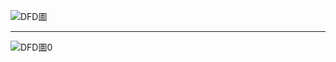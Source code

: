 ![DFD圖](https://github.com/renhao1203/project/blob/main/DFD%E5%9C%96.png)

---
![DFD圖0](https://github.com/renhao1203/project/blob/main/DFD%E5%9C%960.png)
